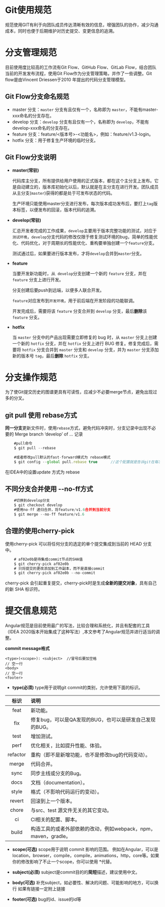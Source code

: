 # Git使用规范

规范使用GIT有利于向团队成员传达清晰有效的信息，增强团队的协作，减少沟通成本，同时也便于后期维护对历史提交、变更信息的追溯。

# 分支管理规范

目前使用度比较高的工作流有Git Flow、GitHub Flow、GitLab Flow，结合团队当前的开发发布流程，使用Git Flow作为分支管理策略，并作了一些调整。Git flow是由Vincent Driessen于2010 年提出的代码分支管理模型。

## **Git Flow分支命名规范**

- master 分支：`master` 分支有且仅有一个，名称即为 `master`，不能有master-xxx命名的分支存在。
- develop 分支：`develop` 分支有且仅有一个，名称即为 `develop`，不能有develop-xxx命名的分支存在。
- feature 分支：feature/<版本号>-<功能名>，例如：feature/v1.3-login。
- hotfix 分支：用于修复生产环境的临时分支。

## **Git Flow分支说明**

- **master(常驻)**

  代码库主分支，所有提供给用户使用的正式版本，都在这个主分支上发布。它是自动建立的，版本库初始化以后，默认就是在主分支在进行开发。团队成员从主分支(`master`)获得的都是处于可发布状态的代码。

  生产环境只能使用master分支进行发布，每次版本成功发布后，要打上`tag`版本标签，以便发布的回滚，版本代码的追溯。

- **develop(常驻)**

  汇总开发者完成的工作成果，`develop`主要用于版本完整功能的测试，对应于`测试环境`，`develop`分支代码的修改仅限于修复测试环境的bug，简单的性能优化、代码优化，对于周期长的性能优化、重构要单独创建一个`feature`分支。

  测试通过后，如果要进行版本发布，才将`develop`合并到`master`分支。

- **feature**

  当要开发新功能时，从` develop`分支创建一个新的 `feature` 分支，并在 `feature` 分支上进行开发。

  分支创建后要push到远端，以便多人联合开发。

  `feature`对应发布到`开发环境`，用于前后端在开发阶段的功能联调。

  开发完成后，需要将该 `feature` 分支合并到 `develop` 分支，最后**删除**该 `feature` 分支。

- **hotfix**

  当 `master` 分支中的产品出现需要立即修复的 bug 时，从 `master` 分支上创建一个新的 `hotfix` 分支，并在 `hotfix` 分支上进行 BUG 修复。修复完成后，需要将 `hotfix` 分支合并到 `master` 分支和 `develop` 分支，并为 `master` 分支添加新的版本号 `tag`，最后**删除** `hotfix` 分支。

# 分支操作规范

为了使Git提交历史的图谱更具有可读性，应减少不必要merge节点，避免出现过多的分叉。

## git pull 使用 rebase方式

**同一分支**更新文件时，使用`rebase`方式，避免代码冲突时，分支记录中出现不必要的 Merge branch ‘develop’ of … 记录

```javascript
	#pull命令
	$ git pull --rebase
	
	#或者修改pull默认的fast-forward模式为 rebase模式
	$ git config --global pull.rebase true		//这个配置就是告诉git在每次pull前先进行rebase操作。
```

在IDEA中的设置update 方式为 rebase

 

## 不同分支合并使用 --no-ff方式

```javascript
	#切换到develop分支
	$ git checkout develop
	#使用no-ff 递归合并，将feature/v1.6合并到当前分支
	$ git merge --no-ff feature/v1.6
```



## 合理的使用cherry-pick

使用cherry-pick 可以将任何分支的选定的单个提交集成到当前的 HEAD 分支中。

```javascript
	# af02e0b是待集成commit节点的SHA值
	$ git cherry-pick af02e0b
	# 只将提交的更改添加到工作副本，而不是直接commit
	$ git cherry-pick af02e0b --no-commit
```

cherry-pick 会引起重复提交，cherry-pick时是生成**全新的提交对象**，具有自己的新 SHA 标识符。

 

# 提交信息规范

Angular规范是目前使用最广的写法，比较合理和系统化，并且有配套的工具（IDEA 2020版本开始集成了这种写法）,本文参考了Angular规范并进行适当的调整。

**commit message格式**

```text
<type>(<scope>): <subject>	//冒号后要加空格
// 空一行
<body>
// 空一行
<footer>
```

- **type(必须)**
  type用于说明git commit的类别，允许使用下面的标识。

|   标识   | 说明                                                         |
| :------: | :----------------------------------------------------------- |
|   feat   | 新功能。                                                     |
|   fix    | 修复bug，可以是QA发现的BUG，也可以是研发自己发现的BUG。      |
|   test   | 增加测试。                                                   |
|   perf   | 优化相关，比如提升性能、体验。                               |
| refactor | 重构（即不是新增功能，也不是修改bug的代码变动）。            |
|  merge   | 代码合并。                                                   |
|   sync   | 同步主线或分支的Bug。                                        |
|   docs   | 文档（documentation）。                                      |
|  style   | 格式（不影响代码运行的变动）。                               |
|  revert  | 回滚到上一个版本。                                           |
|  chore   | 与src、test 源文件无关的其它变动。                           |
|    ci    | CI相关的配置、脚本。                                         |
|  build   | 构造工具的或者外部依赖的改动，例如webpack，npm，maven，gradle。 |



- **scope(可选)**
  scope用于说明 commit 影响的范围。
  例如在Angular，可以是location，browser，compile，compile，animations，http，core等。如果你的修改影响了不止一个scope，你可以使用 *代替。

  

- **subject(必须)**
  subject是commit目的的**简短**描述，建议使用中文。

  

- **body(可选)**
  补充subject，如必要性、解决的问题、可能影响的地方，可以换行 如果有链接一定附上链接

  

- **footer(可选)**
  bug的id、issue的id等